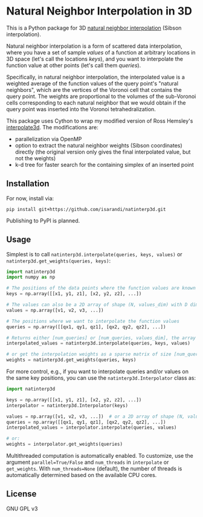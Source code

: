 # Natural Neighbor Interpolation in 3D

This is a Python package for 3D [natural neighbor interpolation](https://en.wikipedia.org/wiki/Natural-neighbor_interpolation) (Sibson interpolation).

Natural neighbor interpolation is a form of scattered data interpolation,
where you have a set of sample *values* of a function at arbitrary locations in 3D space (let's call the locations *keys*),
and you want to interpolate the function value at other points (let's call them *queries*).

Specifically, in natural neighbor interpolation, the interpolated value is a weighted average of
the function values of the query point's "natural neighbors", which are the vertices of the Voronoi cell that contains the query point.
The weights are proportional to the volumes of the sub-Voronoi cells corresponding to each natural neighbor
that we would obtain if the query point was inserted into the Voronoi tetrahedralization. 

This package uses Cython to wrap my modified version of Ross Hemsley's [interpolate3d](https://code.google.com/archive/p/interpolate3d/).
The modifications are:

* parallelization via OpenMP
* option to extract the natural neighbor weights (Sibson coordinates) directly (the original version only gives the final interpolated value, but not the weights)
* k-d tree for faster search for the containing simplex of an inserted point

## Installation

For now, install via:

```
pip install git+https://github.com/isarandi/natinterp3d.git
```

Publishing to PyPI is planned.

## Usage

Simplest is to call `natinterp3d.interpolate(queries, keys, values)` or `natinterp3d.get_weights(queries, keys)`:

```python
import natinterp3d
import numpy as np

# The positions of the data points where the function values are known
keys = np.array([[x1, y1, z1], [x2, y2, z2], ...])

# The values can also be a 2D array of shape (N, values_dim) with D dimensional vectors as values at each data point
values = np.array([v1, v2, v3, ...])  

# The positions where we want to interpolate the function values
queries = np.array([[qx1, qy1, qz1], [qx2, qy2, qz2], ...])

# Returns either [num_queries] or [num_queries, values_dim], the array of interpolated values
interpolated_values = natinterp3d.interpolate(queries, keys, values)

# or get the interpolation weights as a sparse matrix of size [num_queries, num_keys] (scipy.sparse.csr_matrix)
weights = natinterp3d.get_weights(queries, keys)
```

For more control, e.g., if you want to interpolate queries and/or values on the same key positions, you can use the `natinterp3d.Interpolator` class as:

```python
import natinterp3d

keys = np.array([[x1, y1, z1], [x2, y2, z2], ...])
interpolator = natinterp3d.Interpolator(keys)

values = np.array([v1, v2, v3, ...])  # or a 2D array of shape (N, values_dim)
queries = np.array([[qx1, qy1, qz1], [qx2, qy2, qz2], ...])
interpolated_values = interpolator.interpolate(queries, values)

# or:
weights = interpolator.get_weights(queries)
```

Multithreaded computation is automatically enabled. To customize, use the argument `parallel=True/False` and  `num_threads` in `interpolate` or `get_weights`. With `num_threads=None` (default), the number of threads is automatically determined based on the available CPU cores.

## License

GNU GPL v3
